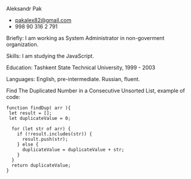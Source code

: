 Aleksandr Pak

+ pakalex82@gmail.com
+ 998 90 316 2 791

Briefly: I am working as System Administrator in non-goverment organization. 

Skills: I am studying the JavaScript.

Education: Tashkent State Technical University, 1999 - 2003

Languages: English, pre-intermediate. Russian, fluent.

Find The Duplicated Number in a Consecutive Unsorted List, example of code:

```
function findDup( arr ){
 let result = [];
 let duplicateValue = 0;
  
  for (let str of arr) {
    if (!result.includes(str)) {
      result.push(str);
    } else {
      duplicateValue = duplicateValue + str;
    }
  }
  return duplicateValue;
}
```
